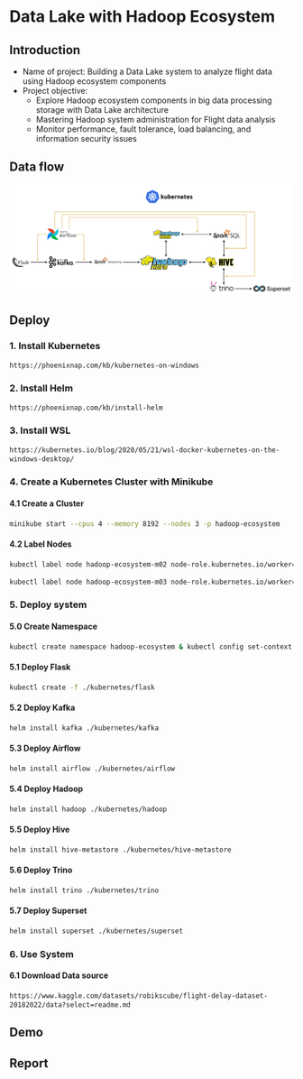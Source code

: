 # Data Lake with Hadoop Ecosystem

## Introduction
<ul>
  <li>Name of project: Building a Data Lake system to analyze flight data using Hadoop ecosystem components</li>
  <li>Project objective:
    <ul>
      <li>Explore Hadoop ecosystem components in big data processing storage with Data Lake architecture</li>
      <li>Mastering Hadoop system administration for Flight data analysis</li>
      <li>Monitor performance, fault tolerance, load balancing, and information security issues</li>
    </ul>
  </li>
</ul>

## Data flow
  <img src="https://github.com/Tran-Ngoc-Bao/Hadoop_Ecosystem/blob/master/pictures/system.png">

## Deploy
### 1. Install Kubernetes
```
https://phoenixnap.com/kb/kubernetes-on-windows
```

### 2. Install Helm
```
https://phoenixnap.com/kb/install-helm
```

### 3. Install WSL
```
https://kubernetes.io/blog/2020/05/21/wsl-docker-kubernetes-on-the-windows-desktop/
```

### 4. Create a Kubernetes Cluster with Minikube
#### 4.1 Create a Cluster
```sh
minikube start --cpus 4 --memory 8192 --nodes 3 -p hadoop-ecosystem
```

#### 4.2 Label Nodes
```sh
kubectl label node hadoop-ecosystem-m02 node-role.kubernetes.io/worker=worker & kubectl label nodes hadoop-ecosystem-m02 role=worker
```
```sh
kubectl label node hadoop-ecosystem-m03 node-role.kubernetes.io/worker=worker & kubectl label nodes hadoop-ecosystem-m03 role=worker
```

### 5. Deploy system
#### 5.0 Create Namespace
```sh
kubectl create namespace hadoop-ecosystem & kubectl config set-context --current --namespace=hadoop-ecosystem
```

#### 5.1 Deploy Flask
```sh
kubectl create -f ./kubernetes/flask
```

#### 5.2 Deploy Kafka
```sh
helm install kafka ./kubernetes/kafka
```

#### 5.3 Deploy Airflow
```sh
helm install airflow ./kubernetes/airflow
```

#### 5.4 Deploy Hadoop
```sh
helm install hadoop ./kubernetes/hadoop
```

#### 5.5 Deploy Hive
```sh
helm install hive-metastore ./kubernetes/hive-metastore
```

#### 5.6 Deploy Trino
```sh
helm install trino ./kubernetes/trino
```

#### 5.7 Deploy Superset
```sh
helm install superset ./kubernetes/superset
```

### 6. Use System
#### 6.1 Download Data source
```
https://www.kaggle.com/datasets/robikscube/flight-delay-dataset-20182022/data?select=readme.md
```

## Demo

## Report

